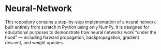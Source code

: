 # Neural-Network
This repository contains a step-by-step implementation of a neural network built entirely from scratch in Python using only NumPy. It is designed for educational purposes to demonstrate how neural networks work “under the hood” — including forward propagation, backpropagation, gradient descent, and weight updates.
